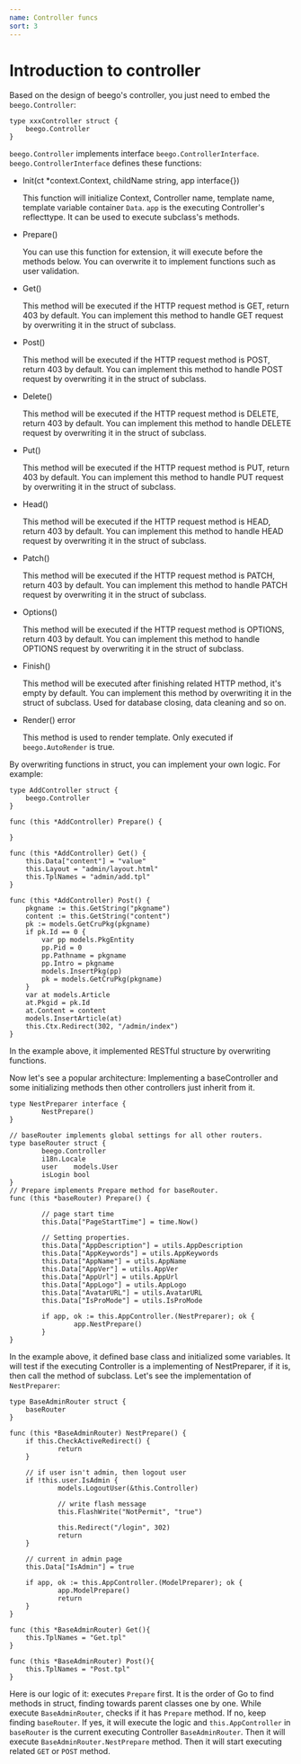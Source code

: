 ```yaml
---
name: Controller funcs
sort: 3
---
```


# Introduction to controller

Based on the design of beego's controller, you just need to embed the `beego.Controller`:

	type xxxController struct {
	    beego.Controller
	}

`beego.Controller` implements interface `beego.ControllerInterface`.  `beego.ControllerInterface` defines these functions:

- Init(ct *context.Context, childName string, app interface{})

  This function will initialize Context, Controller name, template name, template variable container `Data`. `app` is the executing Controller's reflecttype. It can be used to execute subclass's methods.

- Prepare()

  You can use this function for extension, it will execute before the methods below. You can overwrite it to implement functions such as user validation.

- Get()

  This method will be executed if the HTTP request method is GET, return 403 by default. You can implement this method to handle GET request by overwriting it in the struct of subclass.

- Post()

  This method will be executed if the HTTP request method is POST, return 403 by default. You can implement this method to handle POST request by overwriting it in the struct of subclass.

- Delete()

  This method will be executed if the HTTP request method is DELETE, return 403 by default. You can implement this method to handle DELETE request by overwriting it in the struct of subclass.

- Put()

  This method will be executed if the HTTP request method is PUT, return 403 by default. You can implement this method to handle PUT request by overwriting it in the struct of subclass.

- Head()

  This method will be executed if the HTTP request method is HEAD, return 403 by default. You can implement this method to handle HEAD request by overwriting it in the struct of subclass.

- Patch()

  This method will be executed if the HTTP request method is PATCH, return 403 by default. You can implement this method to handle PATCH request by overwriting it in the struct of subclass.

- Options()

  This method will be executed if the HTTP request method is OPTIONS, return 403 by default. You can implement this method to handle OPTIONS request by overwriting it in the struct of subclass.

- Finish()

  This method will be executed after finishing related HTTP method, it's empty by default. You can implement this method by overwriting it in the struct of subclass. Used for database closing, data cleaning and so on.

- Render() error

  This method is used to render template. Only executed if `beego.AutoRender` is true.

By overwriting functions in struct, you can implement your own logic. For example:

```
type AddController struct {
    beego.Controller
}

func (this *AddController) Prepare() {

}

func (this *AddController) Get() {
    this.Data["content"] = "value"
    this.Layout = "admin/layout.html"
    this.TplNames = "admin/add.tpl"
}

func (this *AddController) Post() {
    pkgname := this.GetString("pkgname")
    content := this.GetString("content")
    pk := models.GetCruPkg(pkgname)
    if pk.Id == 0 {
        var pp models.PkgEntity
        pp.Pid = 0
        pp.Pathname = pkgname
        pp.Intro = pkgname
        models.InsertPkg(pp)
        pk = models.GetCruPkg(pkgname)
    }
    var at models.Article
    at.Pkgid = pk.Id
    at.Content = content
    models.InsertArticle(at)
    this.Ctx.Redirect(302, "/admin/index")
}
```

In the example above, it implemented RESTful structure by overwriting functions.

Now let's see a popular architecture: Implementing a baseController and some initializing methods then other controllers just inherit from it.

```
type NestPreparer interface {
        NestPrepare()
}

// baseRouter implements global settings for all other routers.
type baseRouter struct {
        beego.Controller
        i18n.Locale
        user    models.User
        isLogin bool
}
// Prepare implements Prepare method for baseRouter.
func (this *baseRouter) Prepare() {

        // page start time
        this.Data["PageStartTime"] = time.Now()

        // Setting properties.
        this.Data["AppDescription"] = utils.AppDescription
        this.Data["AppKeywords"] = utils.AppKeywords
        this.Data["AppName"] = utils.AppName
        this.Data["AppVer"] = utils.AppVer
        this.Data["AppUrl"] = utils.AppUrl
        this.Data["AppLogo"] = utils.AppLogo
        this.Data["AvatarURL"] = utils.AvatarURL
        this.Data["IsProMode"] = utils.IsProMode

        if app, ok := this.AppController.(NestPreparer); ok {
                app.NestPrepare()
        }
}
```

In the example above, it defined base class and initialized some variables. It will test if the executing Controller is a implementing of NestPreparer, if it is, then call the method of subclass. Let's see the implementation of `NestPreparer`:

```
type BaseAdminRouter struct {
    baseRouter
}

func (this *BaseAdminRouter) NestPrepare() {
    if this.CheckActiveRedirect() {
            return
    }

    // if user isn't admin, then logout user
    if !this.user.IsAdmin {
            models.LogoutUser(&this.Controller)

            // write flash message
            this.FlashWrite("NotPermit", "true")

            this.Redirect("/login", 302)
            return
    }

    // current in admin page
    this.Data["IsAdmin"] = true

    if app, ok := this.AppController.(ModelPreparer); ok {
            app.ModelPrepare()
            return
    }
}

func (this *BaseAdminRouter) Get(){
	this.TplNames = "Get.tpl"
}

func (this *BaseAdminRouter) Post(){
	this.TplNames = "Post.tpl"
}
```

Here is our logic of it: executes `Prepare` first. It is the order of Go to find methods in struct, finding towards parent classes one by one. While execute `BaseAdminRouter`, checks if it has `Prepare` method. If no, keep finding `baseRouter`. If yes, it will execute the logic and `this.AppController` in `baseRouter` is the current executing Controller `BaseAdminRouter`. Then it will execute `BaseAdminRouter.NestPrepare` method. Then it will start executing related `GET` or `POST` method.
